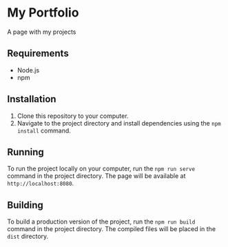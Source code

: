 # My Portfolio

A page with my projects

## Requirements

- Node.js
- npm

## Installation

1. Clone this repository to your computer.
2. Navigate to the project directory and install dependencies using the `npm install` command.

## Running

To run the project locally on your computer, run the `npm run serve` command in the project directory. The page will be available at `http://localhost:8080`.

## Building

To build a production version of the project, run the `npm run build` command in the project directory. The compiled files will be placed in the `dist` directory.
